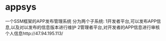 # appsys
一个SSM框架的APP发布管理系统
分为两个子系统:
  1开发者平台,可以发布APP信息,以及对以发布的信息版本进行维护
  2管理者平台,对开发者的APP信息进行审核
  
个人信息http://47.94.195.113/
